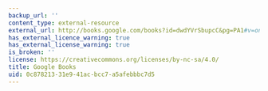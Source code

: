 ```yaml
---
backup_url: ''
content_type: external-resource
external_url: http://books.google.com/books?id=dwdYVrSbupcC&pg=PA1#v=onepage
has_external_licence_warning: true
has_external_license_warning: true
is_broken: ''
license: https://creativecommons.org/licenses/by-nc-sa/4.0/
title: Google Books
uid: 0c878213-31e9-41ac-bcc7-a5afebbbc7d5
---
```

